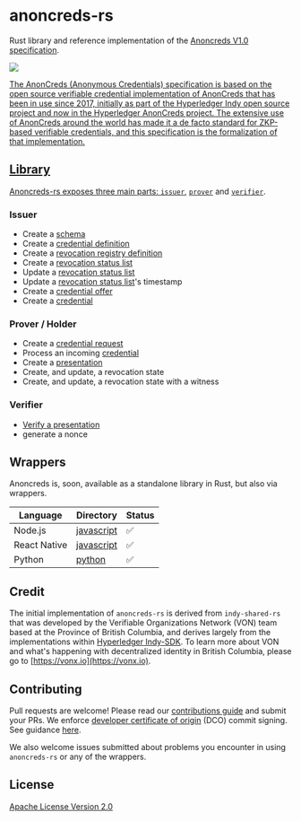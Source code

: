 # anoncreds-rs

Rust library and reference implementation of the [Anoncreds V1.0
specification](https://hyperledger.github.io/anoncreds-spec/).

<p float="left"> <a href="https://scorecard.dev/viewer/?uri=github.com/hyperledger/anoncreds-rs"><img src="https://api.scorecard.dev/projects/github.com/hyperledger/anoncreds-rs/badge" /> </p>

The AnonCreds (Anonymous Credentials) specification is based on the open source
verifiable credential implementation of AnonCreds that has been in use since
2017, initially as part of the Hyperledger Indy open source project and now in
the Hyperledger AnonCreds project. The extensive use of AnonCreds around the
world has made it a de facto standard for ZKP-based verifiable credentials, and
this specification is the formalization of that implementation.

## Library

Anoncreds-rs exposes three main parts: [`issuer`](./src/services/issuer.rs),
[`prover`](./src/services/prover.rs) and
[`verifier`](./src/services/verifier.rs).

### Issuer

-   Create a [schema](https://hyperledger.github.io/anoncreds-spec/#schema-publisher-publish-schema-object)
-   Create a [credential definition](https://hyperledger.github.io/anoncreds-spec/#issuer-create-and-publish-credential-definition-object)
-   Create a [revocation registry definition](https://hyperledger.github.io/anoncreds-spec/#issuer-create-and-publish-revocation-registry-objects)
-   Create a [revocation status list](https://hyperledger.github.io/anoncreds-spec/#publishing-the-initial-initial-revocation-status-list-object)
-   Update a [revocation status list](https://hyperledger.github.io/anoncreds-spec/#publishing-the-initial-initial-revocation-status-list-object)
-   Update a [revocation status list](https://hyperledger.github.io/anoncreds-spec/#publishing-the-initial-initial-revocation-status-list-object)'s timestamp
-   Create a [credential offer](https://hyperledger.github.io/anoncreds-spec/#credential-offer)
-   Create a [credential](https://hyperledger.github.io/anoncreds-spec/#issue-credential)

### Prover / Holder

-   Create a [credential request](https://hyperledger.github.io/anoncreds-spec/#credential-request)
-   Process an incoming [credential](https://hyperledger.github.io/anoncreds-spec/#receiving-a-credential)
-   Create a [presentation](https://hyperledger.github.io/anoncreds-spec/#generate-presentation)
-   Create, and update, a revocation state
-   Create, and update, a revocation state with a witness

### Verifier

-   [Verify a presentation](https://hyperledger.github.io/anoncreds-spec/#verify-presentation)
-   generate a nonce

## Wrappers

Anoncreds is, soon, available as a standalone library in Rust, but also via wrappers.

| Language     | Directory                                                                               | Status |
| ------------ | --------------------------------------------------------------------------------------- | ------ |
| Node.js      | [javascript](https://github.com/hyperledger/anoncreds-rs/tree/main/wrappers/javascript) | ✅     |
| React Native | [javascript](https://github.com/hyperledger/anoncreds-rs/tree/main/wrappers/javascript) | ✅     |
| Python       | [python](https://github.com/hyperledger/anoncreds-rs/tree/main/wrappers/python)         | ✅     |

## Credit

The initial implementation of `anoncreds-rs` is derived from `indy-shared-rs`
that was developed by the Verifiable Organizations Network (VON) team based at
the Province of British Columbia, and derives largely from the implementations
within [Hyperledger Indy-SDK](https://github.com/hyperledger/indy-sdk). To
learn more about VON and what's happening with decentralized identity in
British Columbia, please go to [https://vonx.io](https://vonx.io).

## Contributing

Pull requests are welcome! Please read our [contributions
guide](https://github.com/hyperledger/anoncreds-rs/blob/main/CONTRIBUTING.md)
and submit your PRs. We enforce [developer certificate of
origin](https://developercertificate.org/) (DCO) commit signing. See guidance
[here](https://github.com/apps/dco).

We also welcome issues submitted about problems you encounter in using
`anoncreds-rs` or any of the wrappers.

## License

[Apache License Version
2.0](https://github.com/hyperledger/anoncreds-rs/blob/main/LICENSE)
